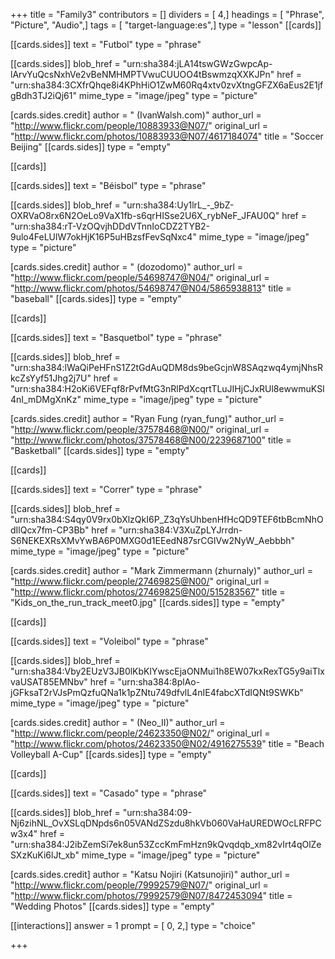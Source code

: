 +++
title = "Family3"
contributors = []
dividers = [ 4,]
headings = [ "Phrase", "Picture", "Audio",]
tags = [ "target-language:es",]
type = "lesson"
[[cards]]

[[cards.sides]]
text = "Futbol"
type = "phrase"

[[cards.sides]]
blob_href = "urn:sha384:jLA14tswGWzGwpcAp-lArvYuQcsNxhVe2vBeNMHMPTVwuCUUOO4tBswmzqXXKJPn"
href = "urn:sha384:3CXfrQhqe8i4KPhHiO1ZwM60Rq4xtv0zvXtngGFZX6aEus2E1jfgBdh3TJ2iQj61"
mime_type = "image/jpeg"
type = "picture"

[cards.sides.credit]
author = " (IvanWalsh.com)"
author_url = "http://www.flickr.com/people/10883933@N07/"
original_url = "http://www.flickr.com/photos/10883933@N07/4617184074"
title = "Soccer Beijing"
[[cards.sides]]
type = "empty"

[[cards]]

[[cards.sides]]
text = "Béisbol"
type = "phrase"

[[cards.sides]]
blob_href = "urn:sha384:Uy1lrL_-_9bZ-OXRVaO8rx6N2OeLo9VaX1fb-s6qrHISse2U6X_rybNeF_JFAU0Q"
href = "urn:sha384:rT-VzOQvjhDDdVTnnIoCDZ2TYB2-9ulo4FeLUlW7okHjK16P5uHBzsfFevSqNxc4"
mime_type = "image/jpeg"
type = "picture"

[cards.sides.credit]
author = " (dozodomo)"
author_url = "http://www.flickr.com/people/54698747@N04/"
original_url = "http://www.flickr.com/photos/54698747@N04/5865938813"
title = "baseball"
[[cards.sides]]
type = "empty"

[[cards]]

[[cards.sides]]
text = "Basquetbol"
type = "phrase"

[[cards.sides]]
blob_href = "urn:sha384:lWaQiPeHFnS1Z2tGdAuQDM8ds9beGcjnW8SAqzwq4ymjNhsRkcZsYyf51Jhg2j7U"
href = "urn:sha384:H2oKi6VEFqf8rPvfMtG3nRlPdXcqrtTLuJIHjCJxRUl8ewwmuKSI4nI_mDMgXnKz"
mime_type = "image/jpeg"
type = "picture"

[cards.sides.credit]
author = "Ryan Fung (ryan_fung)"
author_url = "http://www.flickr.com/people/37578468@N00/"
original_url = "http://www.flickr.com/photos/37578468@N00/2239687100"
title = "Basketball"
[[cards.sides]]
type = "empty"

[[cards]]

[[cards.sides]]
text = "Correr"
type = "phrase"

[[cards.sides]]
blob_href = "urn:sha384:S4qy0V9rx0bXlzQkI6P_Z3qYsUhbenHfHcQD9TEF6tbBcmNhOdIlQcx7fm-CP3Bb"
href = "urn:sha384:V3XuZpLYJrrdn-S6NEKEXRsXMvYwBA6P0MXG0d1EEedN87srCGlVw2NyW_Aebbbh"
mime_type = "image/jpeg"
type = "picture"

[cards.sides.credit]
author = "Mark Zimmermann (zhurnaly)"
author_url = "http://www.flickr.com/people/27469825@N00/"
original_url = "http://www.flickr.com/photos/27469825@N00/515283567"
title = "Kids_on_the_run_track_meet0.jpg"
[[cards.sides]]
type = "empty"

[[cards]]

[[cards.sides]]
text = "Voleibol"
type = "phrase"

[[cards.sides]]
blob_href = "urn:sha384:Vby2EUzV3JB0lKbKlYwscEjaONMui1h8EW07kxRexTG5y9aiTlxvaUSAT85EMNbv"
href = "urn:sha384:8plAo-jGFksaT2rVJsPmQzfuQNa1k1pZNtu749dfvlL4nIE4fabcXTdIQNt9SWKb"
mime_type = "image/jpeg"
type = "picture"

[cards.sides.credit]
author = " (Neo_II)"
author_url = "http://www.flickr.com/people/24623350@N02/"
original_url = "http://www.flickr.com/photos/24623350@N02/4916275539"
title = "Beach Volleyball A-Cup"
[[cards.sides]]
type = "empty"

[[cards]]

[[cards.sides]]
text = "Casado"
type = "phrase"

[[cards.sides]]
blob_href = "urn:sha384:09-Nj6zihNL_OvXSLqDNpds6n05VANdZSzdu8hkVb060VaHaUREDWOcLRFPCw3x4"
href = "urn:sha384:J2ibZemSi7ek8un53ZccKmFmHzn9kQvqdqb_xm82vIrt4qOlZeSXzKuKi6lJt_xb"
mime_type = "image/jpeg"
type = "picture"

[cards.sides.credit]
author = "Katsu Nojiri (Katsunojiri)"
author_url = "http://www.flickr.com/people/79992579@N07/"
original_url = "http://www.flickr.com/photos/79992579@N07/8472453094"
title = "Wedding Photos"
[[cards.sides]]
type = "empty"

[[interactions]]
answer = 1
prompt = [ 0, 2,]
type = "choice"

+++
